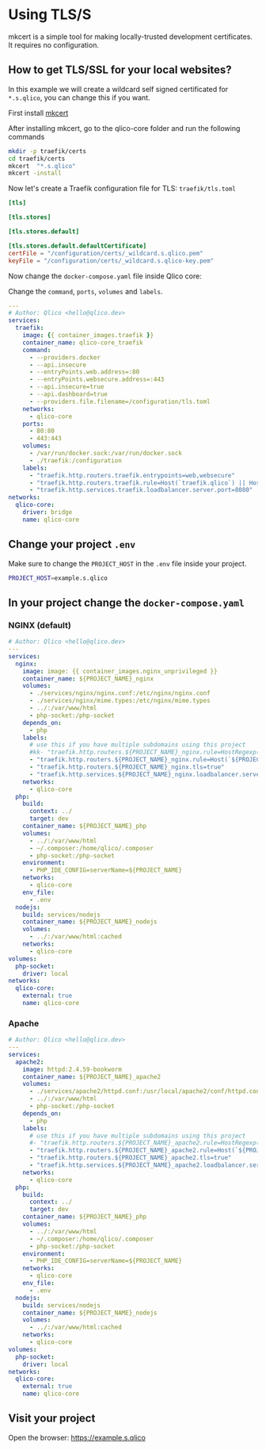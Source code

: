 # Using TLS/S

mkcert is a simple tool for making locally-trusted development certificates. It
requires no configuration.

## How to get TLS/SSL for your local websites?

In this example we will create a wildcard self signed certificated
for `*.s.qlico`, you can change this if you want.

First install [mkcert](https://github.com/FiloSottile/mkcert)

After installing mkcert, go to the qlico-core folder and run the following
commands

```bash
mkdir -p traefik/certs
cd traefik/certs
mkcert  "*.s.qlico"
mkcert -install
```

Now let's create a Traefik configuration file for TLS: `traefik/tls.toml`

```toml title="qlico-core/traefik/tls.toml"
[tls]

[tls.stores]

[tls.stores.default]

[tls.stores.default.defaultCertificate]
certFile = "/configuration/certs/_wildcard.s.qlico.pem"
keyFile = "/configuration/certs/_wildcard.s.qlico-key.pem"
```

Now change the `docker-compose.yaml` file inside Qlico core:

Change the `command`, `ports`, `volumes` and `labels`.

```yaml title="qlico-core/docker-compose.yaml" hl_lines="7-14 19 22 24-25"
---
# Author: Qlico <hello@qlico.dev>
services:
  traefik:
    image: {{ container_images.traefik }}
    container_name: qlico-core_traefik
    command:
      - --providers.docker
      - --api.insecure
      - --entryPoints.web.address=:80
      - --entryPoints.websecure.address=:443
      - --api.insecure=true
      - --api.dashboard=true
      - --providers.file.filename=/configuration/tls.toml
    networks:
      - qlico-core
    ports:
      - 80:80
      - 443:443
    volumes:
      - /var/run/docker.sock:/var/run/docker.sock
      - ./traefik:/configuration
    labels:
      - "traefik.http.routers.traefik.entrypoints=web,websecure"
      - "traefik.http.routers.traefik.rule=Host(`traefik.qlico`) || Host(`traefik.s.qlico`)"
      - "traefik.http.services.traefik.loadbalancer.server.port=8080"
networks:
  qlico-core:
    driver: bridge
    name: qlico-core
```

## Change your project `.env`

Make sure to change the `PROJECT_HOST` in the `.env` file inside your project.

```bash title="qlico/.env"
PROJECT_HOST=example.s.qlico
```

## In your project change the `docker-compose.yaml`

### NGINX (default)
```yaml title="qlico/docker-compose.yaml" hl_lines="18"
# Author: Qlico <hello@qlico.dev>
---
services:
  nginx:
    image: image: {{ container_images.nginx_unprivileged }}
    container_name: ${PROJECT_NAME}_nginx
    volumes:
      - ./services/nginx/nginx.conf:/etc/nginx/nginx.conf
      - ./services/nginx/mime.types:/etc/nginx/mime.types
      - ../:/var/www/html
      - php-socket:/php-socket
    depends_on:
      - php
    labels:
      # use this if you have multiple subdomains using this project
      #kk- "traefik.http.routers.${PROJECT_NAME}_nginx.rule=HostRegexp(`{subdomain:api|assets|www}.${PROJECT_HOST}`)"
      - "traefik.http.routers.${PROJECT_NAME}_nginx.rule=Host(`${PROJECT_HOST}`)"
      - "traefik.http.routers.${PROJECT_NAME}_nginx.tls=true"
      - "traefik.http.services.${PROJECT_NAME}_nginx.loadbalancer.server.port=8080"
    networks:
      - qlico-core
  php:
    build:
      context: ../
      target: dev
    container_name: ${PROJECT_NAME}_php
    volumes:
      - ../:/var/www/html
      - ~/.composer:/home/qlico/.composer
      - php-socket:/php-socket
    environment:
      - PHP_IDE_CONFIG=serverName=${PROJECT_NAME}
    networks:
      - qlico-core
    env_file:
      - .env
  nodejs:
    build: services/nodejs
    container_name: ${PROJECT_NAME}_nodejs
    volumes:
      - ../:/var/www/html:cached
    networks:
      - qlico-core
volumes:
  php-socket:
    driver: local
networks:
  qlico-core:
    external: true
    name: qlico-core
```

### Apache
```yaml title="qlico/docker-compose.yaml" hl_lines="17"
# Author: Qlico <hello@qlico.dev>
---
services:
  apache2:
    image: httpd:2.4.59-bookworm
    container_name: ${PROJECT_NAME}_apache2
    volumes:
      - ./services/apache2/httpd.conf:/usr/local/apache2/conf/httpd.conf
      - ../:/var/www/html
      - php-socket:/php-socket
    depends_on:
      - php
    labels:
      # use this if you have multiple subdomains using this project
      #- "traefik.http.routers.${PROJECT_NAME}_apache2.rule=HostRegexp(`{subdomain:api|assets|www}.${PROJECT_HOST}`)"
      - "traefik.http.routers.${PROJECT_NAME}_apache2.rule=Host(`${PROJECT_HOST}`)"
      - "traefik.http.routers.${PROJECT_NAME}_apache2.tls=true"
      - "traefik.http.services.${PROJECT_NAME}_apache2.loadbalancer.server.port=8080"
    networks:
      - qlico-core
  php:
    build:
      context: ../
      target: dev
    container_name: ${PROJECT_NAME}_php
    volumes:
      - ../:/var/www/html
      - ~/.composer:/home/qlico/.composer
      - php-socket:/php-socket
    environment:
      - PHP_IDE_CONFIG=serverName=${PROJECT_NAME}
    networks:
      - qlico-core
    env_file:
      - .env
  nodejs:
    build: services/nodejs
    container_name: ${PROJECT_NAME}_nodejs
    volumes:
      - ../:/var/www/html:cached
    networks:
      - qlico-core
volumes:
  php-socket:
    driver: local
networks:
  qlico-core:
    external: true
    name: qlico-core

```


## Visit your project

Open the browser: https://example.s.qlico
